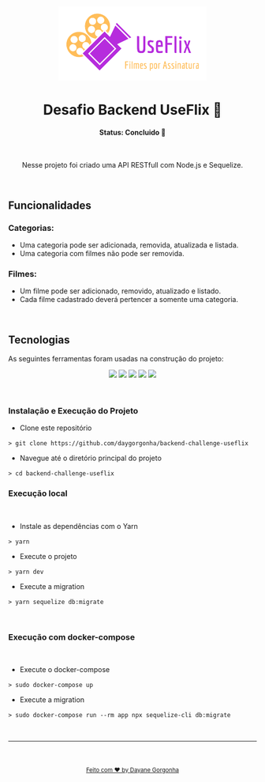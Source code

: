 <div align="center">
 <img src="./assets/logo-useflix.png" alt="useflix"/>
</div>

<h1 align="center"> Desafio Backend UseFlix 🍿 </h1>

<h4 align="center"> 
	  Status: Concluido 🚀 
</h4>

<br />

<p align="center">Nesse projeto foi criado uma API RESTfull com Node.js e Sequelize.</p>

<br />

## Funcionalidades

### Categorias:
- Uma categoria pode ser adicionada, removida, atualizada e listada.
- Uma categoria com filmes não pode ser removida.

### Filmes:
- Um filme pode ser adicionado, removido, atualizado e listado.
- Cada filme cadastrado deverá pertencer a somente uma categoria.

<br />

##  Tecnologias

As seguintes ferramentas foram usadas na construção do projeto:

<p align="center">
   <img  src="https://img.shields.io/badge/node.js-6DA55F?style=for-the-badge&logo=node.js&logoColor=white">
  <img  src="https://img.shields.io/badge/javascript-%23323330.svg?style=for-the-badge&logo=javascript&logoColor=%23F7DF1E"/>
  <img  src="https://img.shields.io/badge/postgres-%23316192.svg?style=for-the-badge&logo=postgresql&logoColor=white"/>
  <img  src="https://img.shields.io/badge/Sequelize-52B0E7?style=for-the-badge&logo=Sequelize&logoColor=white"/>
  <img  src="https://img.shields.io/badge/express.js-%23404d59.svg?style=for-the-badge&logo=express&logoColor=%2361DAFB"/>
</p>

<br />

### Instalação e Execução do Projeto

- Clone este repositório

```
> git clone https://github.com/daygorgonha/backend-challenge-useflix
```

- Navegue até o diretório principal do projeto

```
> cd backend-challenge-useflix
```

### Execução local
<br/>


- Instale as dependências com o Yarn

```
> yarn
```

- Execute o projeto

```
> yarn dev
```

- Execute a migration

```
> yarn sequelize db:migrate
```
<br/>

### Execução com docker-compose
<br/>

- Execute o docker-compose

```
> sudo docker-compose up
```

- Execute a migration

```
> sudo docker-compose run --rm app npx sequelize-cli db:migrate
```
<br/>

---

<div align="center">
  <br />
  <a href="https://github.com/daygorgonha">
    <img style="border-radius: 50%;" src="https://avatars.githubusercontent.com/u/97552170?v=4" width="100px;" alt=""/>
    <br />
    <small>Feito com ❤️ by <a href="https://www.linkedin.com/in/dayanegorgonha/">Dayane Gorgonha</a></small>
  </a>